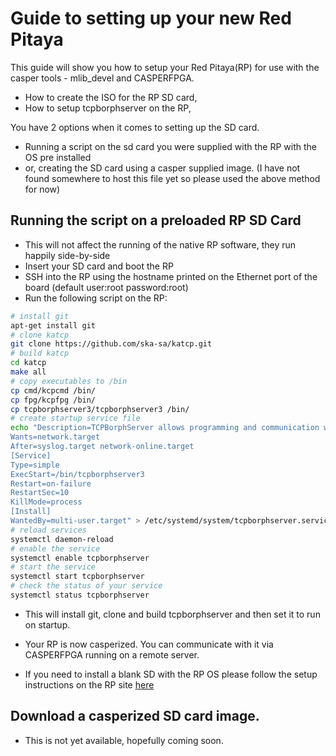 # Guide to setting up your new Red Pitaya

This guide will show you how to setup your Red Pitaya(RP) for use with the casper tools - mlib_devel and CASPERFPGA.

* How to create the ISO for the RP SD card,
* How to setup tcpborphserver on the RP,

You have 2 options when it comes to setting up the SD card.

* Running a script on the sd card you were supplied with the RP with the OS pre installed
* or, creating the SD card using a casper supplied image. (I have not found somewhere to host this file yet so please used the above method for now)


## Running the script on a preloaded RP SD Card

- This will not affect the running of the native RP software, they run happily side-by-side 
- Insert your SD card and boot the RP
- SSH into the RP using the hostname printed on the Ethernet port of the board (default user:root password:root)
- Run the following script on the RP:

```bash
# install git
apt-get install git
# clone katcp
git clone https://github.com/ska-sa/katcp.git
# build katcp
cd katcp
make all
# copy executables to /bin
cp cmd/kcpcmd /bin/
cp fpg/kcpfpg /bin/
cp tcpborphserver3/tcpborphserver3 /bin/
# create startup service file
echo "Description=TCPBorphServer allows programming and communication with the FPGA
Wants=network.target
After=syslog.target network-online.target
[Service]
Type=simple
ExecStart=/bin/tcpborphserver3
Restart=on-failure
RestartSec=10
KillMode=process
[Install]
WantedBy=multi-user.target" > /etc/systemd/system/tcpborphserver.service
# reload services
systemctl daemon-reload
# enable the service
systemctl enable tcpborphserver
# start the service
systemctl start tcpborphserver
# check the status of your service
systemctl status tcpborphserver

```

- This will install git, clone and build tcpborphserver and then set it to run on startup.
- Your RP is now casperized. You can communicate with it via CASPERFPGA running on a remote server.

- If you need to install a blank SD with the RP OS please follow the setup instructions on the RP site [here](https://redpitaya.readthedocs.io/en/latest/quickStart/SDcard/SDcard.html)

## Download a casperized SD card image.

- This is not yet available, hopefully coming soon. 
